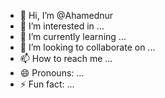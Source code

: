 - 👋 Hi, I’m @Ahamednur
- 👀 I’m interested in ...
- 🌱 I’m currently learning ...
- 💞️ I’m looking to collaborate on ...
- 📫 How to reach me ...
- 😄 Pronouns: ...
- ⚡ Fun fact: ...

<!---
Ahamednur/Ahamednur is a ✨ special ✨ repository because its `README.md` (this file) appears on your GitHub profile.
You can click the Preview link to take a look at your changes.
--->

